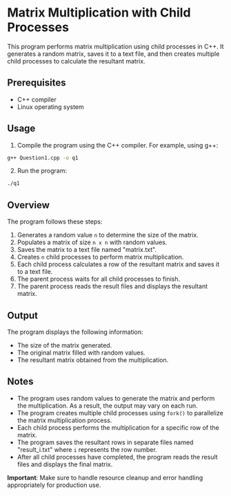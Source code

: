 # Matrix Multiplication with Child Processes

This program performs matrix multiplication using child processes in C++. It generates a random matrix, saves it to a text file, and then creates multiple child processes to calculate the resultant matrix.

## Prerequisites

- C++ compiler
- Linux operating system

## Usage

1. Compile the program using the C++ compiler. For example, using g++:

```bash
g++ Question1.cpp -o q1
```

2. Run the program:

```bash
./q1
```

## Overview

The program follows these steps:

1. Generates a random value `n` to determine the size of the matrix.
2. Populates a matrix of size `n x n` with random values.
3. Saves the matrix to a text file named "matrix.txt".
4. Creates `n` child processes to perform matrix multiplication.
5. Each child process calculates a row of the resultant matrix and saves it to a text file.
6. The parent process waits for all child processes to finish.
7. The parent process reads the result files and displays the resultant matrix.

## Output

The program displays the following information:

- The size of the matrix generated.
- The original matrix filled with random values.
- The resultant matrix obtained from the multiplication.

## Notes

- The program uses random values to generate the matrix and perform the multiplication. As a result, the output may vary on each run.
- The program creates multiple child processes using `fork()` to parallelize the matrix multiplication process.
- Each child process performs the multiplication for a specific row of the matrix.
- The program saves the resultant rows in separate files named "result_i.txt" where `i` represents the row number.
- After all child processes have completed, the program reads the result files and displays the final matrix.

**Important**: Make sure to handle resource cleanup and error handling appropriately for production use.
